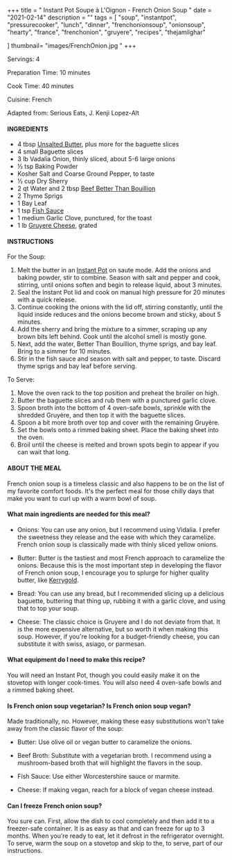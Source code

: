+++
title = " Instant Pot Soupe à L'Oignon - French Onion Soup "
date = "2021-02-14"
description = ""
tags = [
    "soup",
    "instantpot",
    "pressurecooker",
    "lunch",
    "dinner",
    "frenchonionsoup",
    "onionsoup",
    "hearty",
    "france",
    "frenchonion",
    "gruyere",
    "recipes",
    "thejamilghar"
    
]
thumbnail= "images/FrenchOnion.jpg "
+++

Servings: 4 <!--more-->

Preparation Time: 10 minutes 

Cook Time: 40 minutes 

Cuisine: French 

Adapted from: Serious Eats, J. Kenji Lopez-Alt

#### INGREDIENTS 

* 4 tbsp [Unsalted Butter](https://amzn.to/2NK7WbO), plus more for the baguette slices
* 4 small Baguette slices
* 3 lb Vadalia Onion, thinly sliced, about 5-6 large onions
* ½ tsp Baking Powder 
* Kosher Salt and Coarse Ground Pepper, to taste  
* ½ cup Dry Sherry 
* 2 qt Water and 2 tbsp [Beef Better Than Bouillion](https://amzn.to/2Pk82Hf)
* 2 Thyme Sprigs 
* 1 Bay Leaf 
* 1 tsp [Fish Sauce](https://amzn.to/3jMYZdj) 
* 1 medium Garlic Clove, punctured, for the toast
* 1 lb [Gruyere Cheese](https://amzn.to/3aZfe2E), grated 

#### INSTRUCTIONS 

For the Soup:  

1. Melt the butter in an [Instant Pot](https://amzn.to/3qfNYCZ) on saute mode. Add the onions and baking powder, stir to combine. Season with salt and pepper and cook, stirring, until onions soften and begin to release liquid, about 3 minutes. 
2. Seal the Instant Pot lid and cook on manual high pressure for 20 minutes with a quick release. 
3. Continue cooking the onions with the lid off, stirring constantly, until the liquid inside reduces and the onions become brown and sticky, about 5 minutes.
4. Add the sherry and bring the mixture to a simmer, scraping up any brown bits left behind. Cook until the alcohol smell is mostly gone.
5. Next, add the water, Better Than Bouillion, thyme sprigs, and bay leaf. Bring to a simmer for 10 minutes.
6. Stir in the fish sauce and season with salt and pepper, to taste. Discard thyme sprigs and bay leaf before serving.

To Serve: 

1. Move the oven rack to the top position and preheat the broiler on high.  
2. Butter the baguette slices and rub them with a punctured garlic clove. 
3. Spoon broth into the bottom of 4 oven-safe bowls, sprinkle with the shredded Gruyère, and then top it with the baguette slices.  
4. Spoon a bit more broth over top and cover with the remaining Gruyère. 
5. Set the bowls onto a rimmed baking sheet. Place the baking sheet into the oven.
6. Broil until the cheese is melted and brown spots begin to appear if you can wait that long. 

#### ABOUT THE MEAL

French onion soup is a timeless classic and also happens to be on the list of my favorite comfort foods. It's the perfect meal for those chilly days that make you want to curl up with a warm bowl of soup. 

#### What main ingredients are needed for this meal? 

* Onions: You can use any onion, but I recommend using Vidalia. I prefer the sweetness they release and the ease with which they caramelize. French onion soup is classically made with thinly sliced yellow onions. 

* Butter: Butter is the tastiest and most French approach to caramelize the onions. Because this is the most important step in developing the flavor of French onion soup, I encourage you to splurge for higher quality butter, like [Kerrygold](https://amzn.to/3c5Q433). 

* Bread: You can use any bread, but I recommended slicing up a delicious baguette, buttering that thing up, rubbing it with a garlic clove, and using that to top your soup. 

* Cheese: The classic choice is Gruyere and I do not deviate from that. It is the more expensive alternative, but so worth it when making this soup. However, if you're looking for a budget-friendly cheese, you can substitute it with swiss, asiago, or parmesan.

#### What equipment do I need to make this recipe? 

You will need an Instant Pot, though you could easily make it on the stovetop with longer cook-times. You will also need 4 oven-safe bowls and a rimmed baking sheet.

#### Is French onion soup vegetarian? Is French onion soup vegan? 

Made traditionally, no. However, making these easy substitutions won't take away from the classic flavor of the soup: 

* Butter: Use olive oil or vegan butter to caramelize the onions. 

* Beef Broth: Substitute with a vegetarian broth. I recommend using a mushroom-based broth that will highlight the flavors in the soup. 

* Fish Sauce: Use either Worcestershire sauce or marmite. 

* Cheese: If making vegan, reach for a block of vegan cheese instead. 

#### Can I freeze French onion soup? 

You sure can. First, allow the dish to cool completely and then add it to a freezer-safe container. It is as easy as that and can freeze for up to 3 months. When you’re ready to eat, let it defrost in the refrigerator overnight. To serve, warm the soup on a stovetop and skip to the, to serve, part of our instructions. 


